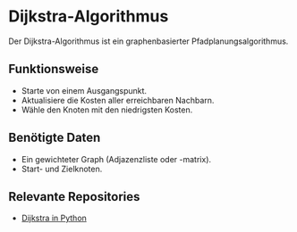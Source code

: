 # Dijkstra-Algorithmus

Der Dijkstra-Algorithmus ist ein graphenbasierter Pfadplanungsalgorithmus.

## Funktionsweise
- Starte von einem Ausgangspunkt.
- Aktualisiere die Kosten aller erreichbaren Nachbarn.
- Wähle den Knoten mit den niedrigsten Kosten.

## Benötigte Daten
- Ein gewichteter Graph (Adjazenzliste oder -matrix).
- Start- und Zielknoten.

## Relevante Repositories
- [Dijkstra in Python](https://github.com/trekhleb/algorithms/tree/master/src/algorithms/graph/dijkstra)

